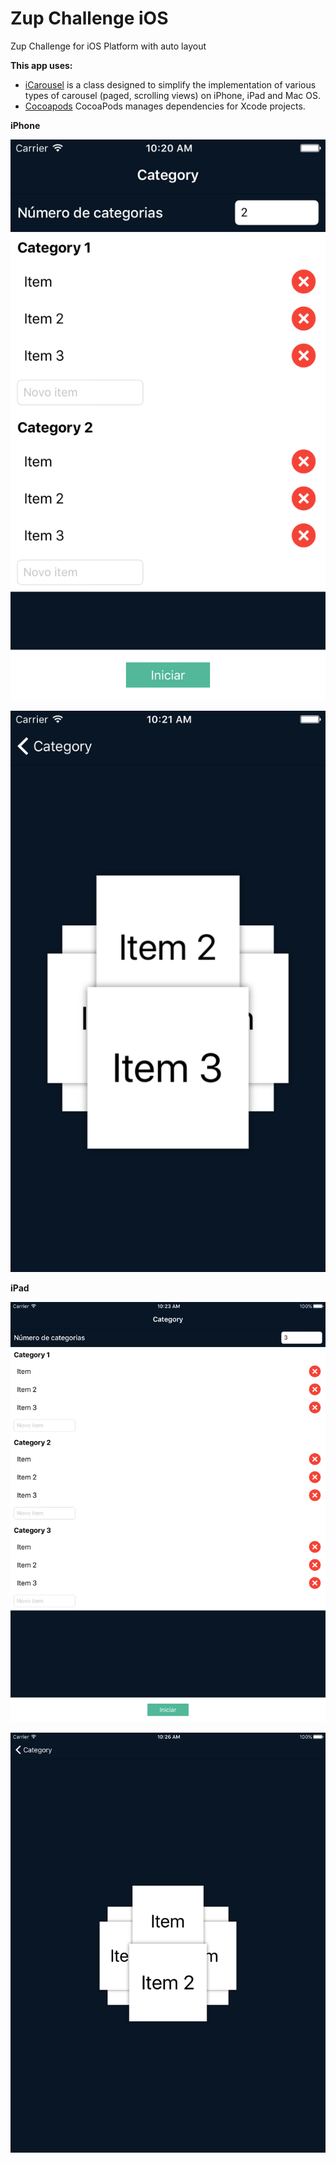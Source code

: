 # Zup Challenge iOS

Zup Challenge for iOS Platform with auto layout

**This app uses:**
+ [iCarousel](https://github.com/nicklockwood/iCarousel) is a class designed to simplify the implementation of various types of carousel (paged, scrolling views) on iPhone, iPad and Mac OS.
+ [Cocoapods](https://developer.apple.com/library/ios/referencelibrary/GettingStarted/DevelopiOSAppsSwift/Lesson5.html) CocoaPods manages dependencies for Xcode projects.

**iPhone**

![Category](./iphone.png)

![Carousel](./iphone-2.png)

**iPad**

![Category](./ipad.png)

![Carousel](./ipad-2.png)
